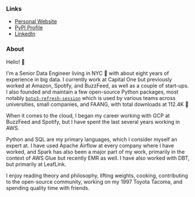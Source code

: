 ### Links

- [Personal Website](https://michaelthomasletts.com/)
- [PyPI Profile](https://pypi.org/user/lettsmt/)
- [LinkedIn](https://www.linkedin.com/in/lettsmichael/)

### About

Hello! 👋

I'm a Senior Data Engineer living in NYC 🗽 with about eight years of experience in big data. I currently work at Capital One but previously worked at Amazon, Spotify, and BuzzFeed, as well as a couple of start-ups. I also founded and maintain a few open-source Python packages, most notably 
[`boto3-refresh-session`](https://github.com/michaelthomasletts/boto3-refresh-session) which is used by various teams across universities, small companies, and FAANG, with total downloads at 112.4K :tada:

When it comes to the cloud, I began my career working with GCP at BuzzFeed and Spotify, but I have spent the last several years working in AWS. 

Python and SQL are my primary languages, which I consider myself an expert at. I have used Apache Airflow at every company where I have worked, and Spark has also been a major part of my work, primarily in the context of AWS Glue but recently EMR as well. I have also worked with DBT, but primarily at LeafLink. 

I enjoy reading theory and philosophy, lifting weights, cooking, contributing to the open-source community, working on my 1997 Toyota Tacoma, and spending quality time with friends.